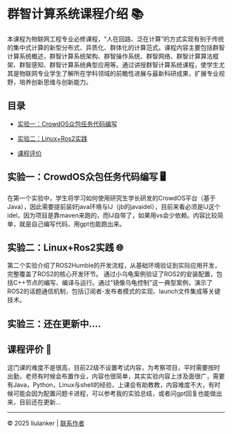 # 群智计算系统课程介绍 📚

本课程为物联网工程专业必修课程，“人在回路、泛在计算”的方式实现有别于传统的集中式计算的新型分布式、异质化、群体化的计算范式。课程内容主要包括群智计算系统概述，群智计算系统架构、群智操作系统、群智网络、群智计算算法框架、群智感知、群智计算系统典型应用等。通过讲授群智计算系统课程，使学生尤其是物联网专业学生了解所在学科领域的前瞻性进展与最新科研成果，扩展专业视野，培养创新思维与创新能力。

## 目录
- [实验一：CrowdOS众包任务代码编写](lab/lab_1/)
- [实验二：Linux+Ros2实践](lab/lab_2/)
 
- [课程评价](#课程评价)

## 实验一：CrowdOS众包任务代码编写 🖥️
在第一个实验中，学生将学习如何使用研究生学长研发的CrowdOS平台（基于Java），因此需要提前装好java环境与IJ（jb的javaidel），目前来看必须是IJ这个idel，因为项目是靠maven来跑的，而IJ自带了，如果用vs会少依赖。内容比较简单，就是自己编写代码，用gpt也能跑出来。
## 实验二：Linux+Ros2实践 🌐
第二个实验介绍了ROS2Humble的开发流程，从基础环境验证到实际应用开发，完整覆盖了ROS2的核心开发环节。 通过小乌龟案例验证了ROS2的安装配置，包括C++节点的编写、编译与运行。通过"镜像乌龟控制"这一典型案例，演示了ROS2的话题通信机制，包括订阅者-发布者模式的实现、launch文件集成等关键技术。
## 实验三：还在更新中....



## 课程评价 💬
这门课的难度不是很高，目前22级不设置考试内容，为考察项目，平时需要按时出勤，老师有时候会布置作业，内容也很简单，其实实验内容上涉及面很广，需要有Java，Python，Linux与shell的经验，上课会有助教教，内容难度不大，有时候可能会因为配置问题卡进程，可以参考我的实验总结，或者问gpt回复也能做出来，目前还在更新...

---


© 2025 liulanker | [联系作者](liulanker@gmail.com)